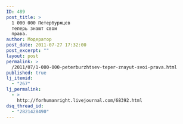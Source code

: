```yaml
---
ID: 489
post_title: >
  1 000 000 Петербуржцев
  теперь знают свои
  права.
author: Модератор
post_date: 2011-07-27 17:32:00
post_excerpt: ""
layout: post
permalink: >
  /2011/07/1-000-000-peterburzhtsev-teper-znayut-svoi-prava.html
published: true
lj_itemid:
  - "267"
lj_permalink:
  - >
    http://forhumanright.livejournal.com/68392.html
dsq_thread_id:
  - "2821428490"
---
```

<!--[if gte mso 9]><xml>
 <w:LatentStyles DefLockedState="false" DefUnhideWhenUsed="true"
  DefSemiHidden="true" DefQFormat="false" DefPriority="99"
  LatentStyleCount="267">
  <w:LsdException Locked="false" Priority="0" SemiHidden="false"
   UnhideWhenUsed="false" QFormat="true" Name="Normal" />
  <w:LsdException Locked="false" Priority="9" SemiHidden="false"
   UnhideWhenUsed="false" QFormat="true" Name="heading 1" />
  <w:LsdException Locked="false" Priority="9" QFormat="true" Name="heading 2" />
  <w:LsdException Locked="false" Priority="9" QFormat="true" Name="heading 3" />
  <w:LsdException Locked="false" Priority="9" QFormat="true" Name="heading 4" />
  <w:LsdException Locked="false" Priority="9" QFormat="true" Name="heading 5" />
  <w:LsdException Locked="false" Priority="9" QFormat="true" Name="heading 6" />
  <w:LsdException Locked="false" Priority="9" QFormat="true" Name="heading 7" />
  <w:LsdException Locked="false" Priority="9" QFormat="true" Name="heading 8" />
  <w:LsdException Locked="false" Priority="9" QFormat="true" Name="heading 9" />
  <w:LsdException Locked="false" Priority="39" Name="toc 1" />
  <w:LsdException Locked="false" Priority="39" Name="toc 2" />
  <w:LsdException Locked="false" Priority="39" Name="toc 3" />
  <w:LsdException Locked="false" Priority="39" Name="toc 4" />
  <w:LsdException Locked="false" Priority="39" Name="toc 5" />
  <w:LsdException Locked="false" Priority="39" Name="toc 6" />
  <w:LsdException Locked="false" Priority="39" Name="toc 7" />
  <w:LsdException Locked="false" Priority="39" Name="toc 8" />
  <w:LsdException Locked="false" Priority="39" Name="toc 9" />
  <w:LsdException Locked="false" Priority="35" QFormat="true" Name="caption" />
  <w:LsdException Locked="false" Priority="10" SemiHidden="false"
   UnhideWhenUsed="false" QFormat="true" Name="Title" />
  <w:LsdException Locked="false" Priority="1" Name="Default Paragraph Font" />
  <w:LsdException Locked="false" Priority="11" SemiHidden="false"
   UnhideWhenUsed="false" QFormat="true" Name="Subtitle" />
  <w:LsdException Locked="false" Priority="22" SemiHidden="false"
   UnhideWhenUsed="false" QFormat="true" Name="Strong" />
  <w:LsdException Locked="false" Priority="20" SemiHidden="false"
   UnhideWhenUsed="false" QFormat="true" Name="Emphasis" />
  <w:LsdException Locked="false" Priority="59" SemiHidden="false"
   UnhideWhenUsed="false" Name="Table Grid" />
  <w:LsdException Locked="false" UnhideWhenUsed="false" Name="Placeholder Text" />
  <w:LsdException Locked="false" Priority="1" SemiHidden="false"
   UnhideWhenUsed="false" QFormat="true" Name="No Spacing" />
  <w:LsdException Locked="false" Priority="60" SemiHidden="false"
   UnhideWhenUsed="false" Name="Light Shading" />
  <w:LsdException Locked="false" Priority="61" SemiHidden="false"
   UnhideWhenUsed="false" Name="Light List" />
  <w:LsdException Locked="false" Priority="62" SemiHidden="false"
   UnhideWhenUsed="false" Name="Light Grid" />
  <w:LsdException Locked="false" Priority="63" SemiHidden="false"
   UnhideWhenUsed="false" Name="Medium Shading 1" />
  <w:LsdException Locked="false" Priority="64" SemiHidden="false"
   UnhideWhenUsed="false" Name="Medium Shading 2" />
  <w:LsdException Locked="false" Priority="65" SemiHidden="false"
   UnhideWhenUsed="false" Name="Medium List 1" />
  <w:LsdException Locked="false" Priority="66" SemiHidden="false"
   UnhideWhenUsed="false" Name="Medium List 2" />
  <w:LsdException Locked="false" Priority="67" SemiHidden="false"
   UnhideWhenUsed="false" Name="Medium Grid 1" />
  <w:LsdException Locked="false" Priority="68" SemiHidden="false"
   UnhideWhenUsed="false" Name="Medium Grid 2" />
  <w:LsdException Locked="false" Priority="69" SemiHidden="false"
   UnhideWhenUsed="false" Name="Medium Grid 3" />
  <w:LsdException Locked="false" Priority="70" SemiHidden="false"
   UnhideWhenUsed="false" Name="Dark List" />
  <w:LsdException Locked="false" Priority="71" SemiHidden="false"
   UnhideWhenUsed="false" Name="Colorful Shading" />
  <w:LsdException Locked="false" Priority="72" SemiHidden="false"
   UnhideWhenUsed="false" Name="Colorful List" />
  <w:LsdException Locked="false" Priority="73" SemiHidden="false"
   UnhideWhenUsed="false" Name="Colorful Grid" />
  <w:LsdException Locked="false" Priority="60" SemiHidden="false"
   UnhideWhenUsed="false" Name="Light Shading Accent 1" />
  <w:LsdException Locked="false" Priority="61" SemiHidden="false"
   UnhideWhenUsed="false" Name="Light List Accent 1" />
  <w:LsdException Locked="false" Priority="62" SemiHidden="false"
   UnhideWhenUsed="false" Name="Light Grid Accent 1" />
  <w:LsdException Locked="false" Priority="63" SemiHidden="false"
   UnhideWhenUsed="false" Name="Medium Shading 1 Accent 1" />
  <w:LsdException Locked="false" Priority="64" SemiHidden="false"
   UnhideWhenUsed="false" Name="Medium Shading 2 Accent 1" />
  <w:LsdException Locked="false" Priority="65" SemiHidden="false"
   UnhideWhenUsed="false" Name="Medium List 1 Accent 1" />
  <w:LsdException Locked="false" UnhideWhenUsed="false" Name="Revision" />
  <w:LsdException Locked="false" Priority="34" SemiHidden="false"
   UnhideWhenUsed="false" QFormat="true" Name="List Paragraph" />
  <w:LsdException Locked="false" Priority="29" SemiHidden="false"
   UnhideWhenUsed="false" QFormat="true" Name="Quote" />
  <w:LsdException Locked="false" Priority="30" SemiHidden="false"
   UnhideWhenUsed="false" QFormat="true" Name="Intense Quote" />
  <w:LsdException Locked="false" Priority="66" SemiHidden="false"
   UnhideWhenUsed="false" Name="Medium List 2 Accent 1" />
  <w:LsdException Locked="false" Priority="67" SemiHidden="false"
   UnhideWhenUsed="false" Name="Medium Grid 1 Accent 1" />
  <w:LsdException Locked="false" Priority="68" SemiHidden="false"
   UnhideWhenUsed="false" Name="Medium Grid 2 Accent 1" />
  <w:LsdException Locked="false" Priority="69" SemiHidden="false"
   UnhideWhenUsed="false" Name="Medium Grid 3 Accent 1" />
  <w:LsdException Locked="false" Priority="70" SemiHidden="false"
   UnhideWhenUsed="false" Name="Dark List Accent 1" />
  <w:LsdException Locked="false" Priority="71" SemiHidden="false"
   UnhideWhenUsed="false" Name="Colorful Shading Accent 1" />
  <w:LsdException Locked="false" Priority="72" SemiHidden="false"
   UnhideWhenUsed="false" Name="Colorful List Accent 1" />
  <w:LsdException Locked="false" Priority="73" SemiHidden="false"
   UnhideWhenUsed="false" Name="Colorful Grid Accent 1" />
  <w:LsdException Locked="false" Priority="60" SemiHidden="false"
   UnhideWhenUsed="false" Name="Light Shading Accent 2" />
  <w:LsdException Locked="false" Priority="61" SemiHidden="false"
   UnhideWhenUsed="false" Name="Light List Accent 2" />
  <w:LsdException Locked="false" Priority="62" SemiHidden="false"
   UnhideWhenUsed="false" Name="Light Grid Accent 2" />
  <w:LsdException Locked="false" Priority="63" SemiHidden="false"
   UnhideWhenUsed="false" Name="Medium Shading 1 Accent 2" />
  <w:LsdException Locked="false" Priority="64" SemiHidden="false"
   UnhideWhenUsed="false" Name="Medium Shading 2 Accent 2" />
  <w:LsdException Locked="false" Priority="65" SemiHidden="false"
   UnhideWhenUsed="false" Name="Medium List 1 Accent 2" />
  <w:LsdException Locked="false" Priority="66" SemiHidden="false"
   UnhideWhenUsed="false" Name="Medium List 2 Accent 2" />
  <w:LsdException Locked="false" Priority="67" SemiHidden="false"
   UnhideWhenUsed="false" Name="Medium Grid 1 Accent 2" />
  <w:LsdException Locked="false" Priority="68" SemiHidden="false"
   UnhideWhenUsed="false" Name="Medium Grid 2 Accent 2" />
  <w:LsdException Locked="false" Priority="69" SemiHidden="false"
   UnhideWhenUsed="false" Name="Medium Grid 3 Accent 2" />
  <w:LsdException Locked="false" Priority="70" SemiHidden="false"
   UnhideWhenUsed="false" Name="Dark List Accent 2" />
  <w:LsdException Locked="false" Priority="71" SemiHidden="false"
   UnhideWhenUsed="false" Name="Colorful Shading Accent 2" />
  <w:LsdException Locked="false" Priority="72" SemiHidden="false"
   UnhideWhenUsed="false" Name="Colorful List Accent 2" />
  <w:LsdException Locked="false" Priority="73" SemiHidden="false"
   UnhideWhenUsed="false" Name="Colorful Grid Accent 2" />
  <w:LsdException Locked="false" Priority="60" SemiHidden="false"
   UnhideWhenUsed="false" Name="Light Shading Accent 3" />
  <w:LsdException Locked="false" Priority="61" SemiHidden="false"
   UnhideWhenUsed="false" Name="Light List Accent 3" />
  <w:LsdException Locked="false" Priority="62" SemiHidden="false"
   UnhideWhenUsed="false" Name="Light Grid Accent 3" />
  <w:LsdException Locked="false" Priority="63" SemiHidden="false"
   UnhideWhenUsed="false" Name="Medium Shading 1 Accent 3" />
  <w:LsdException Locked="false" Priority="64" SemiHidden="false"
   UnhideWhenUsed="false" Name="Medium Shading 2 Accent 3" />
  <w:LsdException Locked="false" Priority="65" SemiHidden="false"
   UnhideWhenUsed="false" Name="Medium List 1 Accent 3" />
  <w:LsdException Locked="false" Priority="66" SemiHidden="false"
   UnhideWhenUsed="false" Name="Medium List 2 Accent 3" />
  <w:LsdException Locked="false" Priority="67" SemiHidden="false"
   UnhideWhenUsed="false" Name="Medium Grid 1 Accent 3" />
  <w:LsdException Locked="false" Priority="68" SemiHidden="false"
   UnhideWhenUsed="false" Name="Medium Grid 2 Accent 3" />
  <w:LsdException Locked="false" Priority="69" SemiHidden="false"
   UnhideWhenUsed="false" Name="Medium Grid 3 Accent 3" />
  <w:LsdException Locked="false" Priority="70" SemiHidden="false"
   UnhideWhenUsed="false" Name="Dark List Accent 3" />
  <w:LsdException Locked="false" Priority="71" SemiHidden="false"
   UnhideWhenUsed="false" Name="Colorful Shading Accent 3" />
  <w:LsdException Locked="false" Priority="72" SemiHidden="false"
   UnhideWhenUsed="false" Name="Colorful List Accent 3" />
  <w:LsdException Locked="false" Priority="73" SemiHidden="false"
   UnhideWhenUsed="false" Name="Colorful Grid Accent 3" />
  <w:LsdException Locked="false" Priority="60" SemiHidden="false"
   UnhideWhenUsed="false" Name="Light Shading Accent 4" />
  <w:LsdException Locked="false" Priority="61" SemiHidden="false"
   UnhideWhenUsed="false" Name="Light List Accent 4" />
  <w:LsdException Locked="false" Priority="62" SemiHidden="false"
   UnhideWhenUsed="false" Name="Light Grid Accent 4" />
  <w:LsdException Locked="false" Priority="63" SemiHidden="false"
   UnhideWhenUsed="false" Name="Medium Shading 1 Accent 4" />
  <w:LsdException Locked="false" Priority="64" SemiHidden="false"
   UnhideWhenUsed="false" Name="Medium Shading 2 Accent 4" />
  <w:LsdException Locked="false" Priority="65" SemiHidden="false"
   UnhideWhenUsed="false" Name="Medium List 1 Accent 4" />
  <w:LsdException Locked="false" Priority="66" SemiHidden="false"
   UnhideWhenUsed="false" Name="Medium List 2 Accent 4" />
  <w:LsdException Locked="false" Priority="67" SemiHidden="false"
   UnhideWhenUsed="false" Name="Medium Grid 1 Accent 4" />
  <w:LsdException Locked="false" Priority="68" SemiHidden="false"
   UnhideWhenUsed="false" Name="Medium Grid 2 Accent 4" />
  <w:LsdException Locked="false" Priority="69" SemiHidden="false"
   UnhideWhenUsed="false" Name="Medium Grid 3 Accent 4" />
  <w:LsdException Locked="false" Priority="70" SemiHidden="false"
   UnhideWhenUsed="false" Name="Dark List Accent 4" />
  <w:LsdException Locked="false" Priority="71" SemiHidden="false"
   UnhideWhenUsed="false" Name="Colorful Shading Accent 4" />
  <w:LsdException Locked="false" Priority="72" SemiHidden="false"
   UnhideWhenUsed="false" Name="Colorful List Accent 4" />
  <w:LsdException Locked="false" Priority="73" SemiHidden="false"
   UnhideWhenUsed="false" Name="Colorful Grid Accent 4" />
  <w:LsdException Locked="false" Priority="60" SemiHidden="false"
   UnhideWhenUsed="false" Name="Light Shading Accent 5" />
  <w:LsdException Locked="false" Priority="61" SemiHidden="false"
   UnhideWhenUsed="false" Name="Light List Accent 5" />
  <w:LsdException Locked="false" Priority="62" SemiHidden="false"
   UnhideWhenUsed="false" Name="Light Grid Accent 5" />
  <w:LsdException Locked="false" Priority="63" SemiHidden="false"
   UnhideWhenUsed="false" Name="Medium Shading 1 Accent 5" />
  <w:LsdException Locked="false" Priority="64" SemiHidden="false"
   UnhideWhenUsed="false" Name="Medium Shading 2 Accent 5" />
  <w:LsdException Locked="false" Priority="65" SemiHidden="false"
   UnhideWhenUsed="false" Name="Medium List 1 Accent 5" />
  <w:LsdException Locked="false" Priority="66" SemiHidden="false"
   UnhideWhenUsed="false" Name="Medium List 2 Accent 5" />
  <w:LsdException Locked="false" Priority="67" SemiHidden="false"
   UnhideWhenUsed="false" Name="Medium Grid 1 Accent 5" />
  <w:LsdException Locked="false" Priority="68" SemiHidden="false"
   UnhideWhenUsed="false" Name="Medium Grid 2 Accent 5" />
  <w:LsdException Locked="false" Priority="69" SemiHidden="false"
   UnhideWhenUsed="false" Name="Medium Grid 3 Accent 5" />
  <w:LsdException Locked="false" Priority="70" SemiHidden="false"
   UnhideWhenUsed="false" Name="Dark List Accent 5" />
  <w:LsdException Locked="false" Priority="71" SemiHidden="false"
   UnhideWhenUsed="false" Name="Colorful Shading Accent 5" />
  <w:LsdException Locked="false" Priority="72" SemiHidden="false"
   UnhideWhenUsed="false" Name="Colorful List Accent 5" />
  <w:LsdException Locked="false" Priority="73" SemiHidden="false"
   UnhideWhenUsed="false" Name="Colorful Grid Accent 5" />
  <w:LsdException Locked="false" Priority="60" SemiHidden="false"
   UnhideWhenUsed="false" Name="Light Shading Accent 6" />
  <w:LsdException Locked="false" Priority="61" SemiHidden="false"
   UnhideWhenUsed="false" Name="Light List Accent 6" />
  <w:LsdException Locked="false" Priority="62" SemiHidden="false"
   UnhideWhenUsed="false" Name="Light Grid Accent 6" />
  <w:LsdException Locked="false" Priority="63" SemiHidden="false"
   UnhideWhenUsed="false" Name="Medium Shading 1 Accent 6" />
  <w:LsdException Locked="false" Priority="64" SemiHidden="false"
   UnhideWhenUsed="false" Name="Medium Shading 2 Accent 6" />
  <w:LsdException Locked="false" Priority="65" SemiHidden="false"
   UnhideWhenUsed="false" Name="Medium List 1 Accent 6" />
  <w:LsdException Locked="false" Priority="66" SemiHidden="false"
   UnhideWhenUsed="false" Name="Medium List 2 Accent 6" />
  <w:LsdException Locked="false" Priority="67" SemiHidden="false"
   UnhideWhenUsed="false" Name="Medium Grid 1 Accent 6" />
  <w:LsdException Locked="false" Priority="68" SemiHidden="false"
   UnhideWhenUsed="false" Name="Medium Grid 2 Accent 6" />
  <w:LsdException Locked="false" Priority="69" SemiHidden="false"
   UnhideWhenUsed="false" Name="Medium Grid 3 Accent 6" />
  <w:LsdException Locked="false" Priority="70" SemiHidden="false"
   UnhideWhenUsed="false" Name="Dark List Accent 6" />
  <w:LsdException Locked="false" Priority="71" SemiHidden="false"
   UnhideWhenUsed="false" Name="Colorful Shading Accent 6" />
  <w:LsdException Locked="false" Priority="72" SemiHidden="false"
   UnhideWhenUsed="false" Name="Colorful List Accent 6" />
  <w:LsdException Locked="false" Priority="73" SemiHidden="false"
   UnhideWhenUsed="false" Name="Colorful Grid Accent 6" />
  <w:LsdException Locked="false" Priority="19" SemiHidden="false"
   UnhideWhenUsed="false" QFormat="true" Name="Subtle Emphasis" />
  <w:LsdException Locked="false" Priority="21" SemiHidden="false"
   UnhideWhenUsed="false" QFormat="true" Name="Intense Emphasis" />
  <w:LsdException Locked="false" Priority="31" SemiHidden="false"
   UnhideWhenUsed="false" QFormat="true" Name="Subtle Reference" />
  <w:LsdException Locked="false" Priority="32" SemiHidden="false"
   UnhideWhenUsed="false" QFormat="true" Name="Intense Reference" />
  <w:LsdException Locked="false" Priority="33" SemiHidden="false"
   UnhideWhenUsed="false" QFormat="true" Name="Book Title" />
  <w:LsdException Locked="false" Priority="37" Name="Bibliography" />
  <w:LsdException Locked="false" Priority="39" QFormat="true" Name="TOC Heading" />
 </w:LatentStyles>
</xml><![endif]--><!--[if gte mso 10]>
<style>
 /* Style Definitions */
 table.MsoNormalTable
	{mso-style-name:"Обычная таблица";
	mso-tstyle-rowband-size:0;
	mso-tstyle-colband-size:0;
	mso-style-noshow:yes;
	mso-style-priority:99;
	mso-style-qformat:yes;
	mso-style-parent:"";
	mso-padding-alt:0cm 5.4pt 0cm 5.4pt;
	mso-para-margin-top:0cm;
	mso-para-margin-right:0cm;
	mso-para-margin-bottom:10.0pt;
	mso-para-margin-left:0cm;
	line-height:115%;
	mso-pagination:widow-orphan;
	font-size:11.0pt;
	font-family:"Calibri","sans-serif";
	mso-ascii-font-family:Calibri;
	mso-ascii-theme-font:minor-latin;
	mso-fareast-font-family:"Times New Roman";
	mso-fareast-theme-font:minor-fareast;
	mso-hansi-font-family:Calibri;
	mso-hansi-theme-font:minor-latin;}
</style>
<![endif]-->  <p><img align="left" src="http://cs5338.vk.com/u132145096/132409092/x_5b26039f.jpg" alt="" />Сегодня, 25 июля, на Невском проспекте, недалеко от Дома Книги прошла просветительская акция одного человека. Её организовал и провёл волонтёр движения &laquo;Молодёжь за права человека&raquo;. В течение акции волонтёр раздавал листовки о правах человека, всего было роздано 1000 экземпляров.</p>  <p>Ежедневно в Петербурге распространяются тысячи флаеров различного назначения. Несколько из этих тысяч являются просветительскими листовками международного движения &laquo;Молодёжь за права человека&raquo;. Волонтёры движения организовывают акции одного человека или собираются вместе на официально одобренную акцию и весело раздают прохожим листовки, либо собирают подписи в поддержку прав человека, изложенных во Всеобщей Декларации прав человека. Таким образом, уже около 1000000 человек узнали о своих правах и свободах, но на этом волонтёры &laquo;Молодёжь за права человека&raquo; не останавливаются.</p>  <p>Сколько людей в мире ещё не знают о наличии такого документа, как Всеобщая Декларация прав человека? Миллионы! У движения &laquo;Молодёжь за права человека&raquo; великая цель, которую отражает цитата великого гуманиста ХХ века Л. Рона Хаббарда: &laquo;Права человека должны стать реальностью, а не идеалистической мечтой&raquo;.</p>  <p style="margin: 0cm 0cm 0.0001pt;" class="western"><span style="color: black;">За дополнительной информацией обращайтесь к координатору Благотворительного фонда</span></p>  <p style="margin: 0cm 0cm 0.0001pt;" class="western"><span style="color: black;"><span style="">&nbsp;</span>&quot;Молодежь за Права Человека&quot; Санкт-Петербург </span></p>  <p style="margin: 0cm 0cm 0.0001pt;" class="western"><span style="color: black;">Сасиной Алисе </span></p>  <p style="margin: 0cm 0cm 0.0001pt;" class="western"><span style="color: black;">+7-953-150-08-06 </span></p>  <p style="margin: 0cm 0cm 0.0001pt;" class="western"><a href="mailto:4humanrights@mail.ru">4humanrights@mail.ru</a></p>  <p style="margin: 0cm 0cm 0.0001pt;" class="western"><span style="color: black;">pravacheloveka.spb.ru</span></p>
